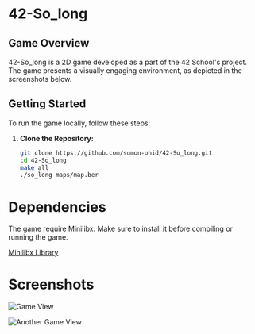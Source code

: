 # 42-So_long

## Game Overview

42-So_long is a 2D game developed as a part of the 42 School's project. The game presents a visually engaging environment, as depicted in the screenshots below.

## Getting Started

To run the game locally, follow these steps:

1. **Clone the Repository:**
   ```bash
   git clone https://github.com/sumon-ohid/42-So_long.git
   cd 42-So_long
   make all
   ./so_long maps/map.ber


# Dependencies

The game require Minilibx. Make sure to install it before compiling or running the game.

[Minilibx Library](https://github.com/42Paris/minilibx-linux)

# Screenshots

![Game View](https://github.com/sumon-ohid/42-So_long/assets/117649754/a812b08f-a510-4e12-be21-6acb97983beb)

![Another Game View](https://github.com/sumon-ohid/42-So_long/assets/117649754/88382298-8740-4c5c-b59a-6629add58419)
